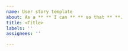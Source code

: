 ```yaml
---
name: User story template
about: As a ** ** I can ** ** so that ** **.
title: <Title>
labels: ''
assignees: ''

---
```




